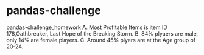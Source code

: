 # pandas-challenge
pandas-challenge_homework
 A. Most Profitable Items is item ID 178,Oathbreaker, Last Hope of the Breaking Storm.
 B. 84% plyaers are male, only 14% are female players.
 C. Around 45% plyers are at the Age group of 20-24.
